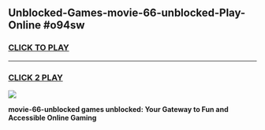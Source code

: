
## Unblocked-Games-movie-66-unblocked-Play-Online #o94sw
<h3>
<a href="https://news.freeplayer.one?title=movie-66-unblocked&ref=3">CLICK TO PLAY</a></h3>
<hr>

<h3>
<a href="https://news.freeplayer.one?title=movie-66-unblocked&ref=3">CLICK 2 PLAY</a>
  
</h3>

<a href="https://news.freeplayer.one?title=movie-66-unblocked&ref=3"><img src="https://clearcache.store/games.png"></a>


**movie-66-unblocked games unblocked: Your Gateway to Fun and Accessible Online Gaming**
